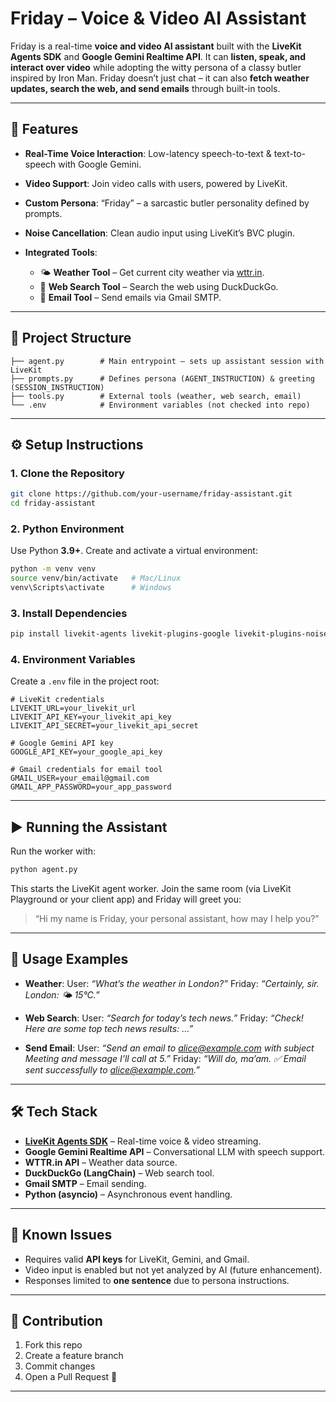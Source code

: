 
# Friday – Voice & Video AI Assistant

Friday is a real-time **voice and video AI assistant** built with the **LiveKit Agents SDK** and **Google Gemini Realtime API**.
It can **listen, speak, and interact over video** while adopting the witty persona of a classy butler inspired by Iron Man.
Friday doesn’t just chat – it can also **fetch weather updates, search the web, and send emails** through built-in tools.

---

## 🚀 Features

* **Real-Time Voice Interaction**: Low-latency speech-to-text & text-to-speech with Google Gemini.
* **Video Support**: Join video calls with users, powered by LiveKit.
* **Custom Persona**: “Friday” – a sarcastic butler personality defined by prompts.
* **Noise Cancellation**: Clean audio input using LiveKit’s BVC plugin.
* **Integrated Tools**:

  * 🌤️ **Weather Tool** – Get current city weather via [wttr.in](https://wttr.in).
  * 🔎 **Web Search Tool** – Search the web using DuckDuckGo.
  * 📧 **Email Tool** – Send emails via Gmail SMTP.

---

## 📂 Project Structure

```
├── agent.py        # Main entrypoint – sets up assistant session with LiveKit
├── prompts.py      # Defines persona (AGENT_INSTRUCTION) & greeting (SESSION_INSTRUCTION)
├── tools.py        # External tools (weather, web search, email)
└── .env            # Environment variables (not checked into repo)
```

---

## ⚙️ Setup Instructions

### 1. Clone the Repository

```bash
git clone https://github.com/your-username/friday-assistant.git
cd friday-assistant
```

### 2. Python Environment

Use Python **3.9+**. Create and activate a virtual environment:

```bash
python -m venv venv
source venv/bin/activate   # Mac/Linux
venv\Scripts\activate      # Windows
```

### 3. Install Dependencies

```bash
pip install livekit-agents livekit-plugins-google livekit-plugins-noise-cancellation python-dotenv requests langchain-community
```

### 4. Environment Variables

Create a `.env` file in the project root:

```env
# LiveKit credentials
LIVEKIT_URL=your_livekit_url
LIVEKIT_API_KEY=your_livekit_api_key
LIVEKIT_API_SECRET=your_livekit_api_secret

# Google Gemini API key
GOOGLE_API_KEY=your_google_api_key

# Gmail credentials for email tool
GMAIL_USER=your_email@gmail.com
GMAIL_APP_PASSWORD=your_app_password
```

---

## ▶️ Running the Assistant

Run the worker with:

```bash
python agent.py
```

This starts the LiveKit agent worker.
Join the same room (via LiveKit Playground or your client app) and Friday will greet you:

> “Hi my name is Friday, your personal assistant, how may I help you?”

---

## 📝 Usage Examples

* **Weather**:
  User: *“What’s the weather in London?”*
  Friday: *“Certainly, sir. London: 🌤️ 15°C.”*

* **Web Search**:
  User: *“Search for today’s tech news.”*
  Friday: *“Check! Here are some top tech news results: …”*

* **Send Email**:
  User: *“Send an email to [alice@example.com](mailto:alice@example.com) with subject Meeting and message I’ll call at 5.”*
  Friday: *“Will do, ma’am. ✅ Email sent successfully to [alice@example.com](mailto:alice@example.com).”*

---

## 🛠️ Tech Stack

* **[LiveKit Agents SDK](https://github.com/livekit/agents)** – Real-time voice & video streaming.
* **Google Gemini Realtime API** – Conversational LLM with speech support.
* **WTTR.in API** – Weather data source.
* **DuckDuckGo (LangChain)** – Web search tool.
* **Gmail SMTP** – Email sending.
* **Python (asyncio)** – Asynchronous event handling.

---

## 📌 Known Issues

* Requires valid **API keys** for LiveKit, Gemini, and Gmail.
* Video input is enabled but not yet analyzed by AI (future enhancement).
* Responses limited to **one sentence** due to persona instructions.

---

## 🤝 Contribution

1. Fork this repo
2. Create a feature branch
3. Commit changes
4. Open a Pull Request 🚀

---
